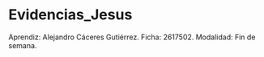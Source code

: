 # Evidencias_Jesus

Aprendiz: Alejandro Cáceres Gutiérrez.
Ficha: 2617502.
Modalidad: Fin de semana.
